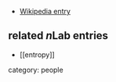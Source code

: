 

* [Wikipedia entry](http://en.wikipedia.org/wiki/Claude_Shannon)

## related $n$Lab entries

* [[entropy]]

category: people
